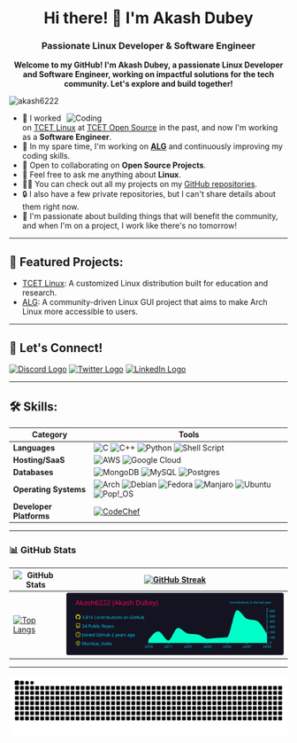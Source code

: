 <h1 align="center">Hi there! 👋 I'm Akash Dubey</h1>
<h3 align="center">Passionate Linux Developer & Software Engineer</h3>

<p align="center">
  <strong>Welcome to my GitHub! I'm Akash Dubey, a passionate Linux Developer and Software Engineer, working on impactful solutions for the tech community. Let's explore and build together!</strong>
</p>

<p align="left">
  <img src="https://komarev.com/ghpvc/?username=akash6222&label=Profile%20views&color=0e75b6&style=flat" alt="akash6222" />
</p>

<img align="right" alt="Coding" width="400" src="https://user-images.githubusercontent.com/74038190/212750147-854a394f-fee9-4080-9770-78a4b7ece53f.gif">

- 🔭 I worked on [TCET Linux](https://github.com/tcet-opensource/tcet-linux) at [TCET Open Source](https://github.com/tcet-opensource) in the past, and now I'm working as a **Software Engineer**.
- 🌱 In my spare time, I'm working on **[ALG](https://github.com/arch-linux-gui)** and continuously improving my coding skills.
- 👯 Open to collaborating on **Open Source Projects**.
- 💬 Feel free to ask me anything about **Linux**.
- 👨‍💻 You can check out all my projects on my [GitHub repositories](https://github.com/Akash6222?tab=repositories).
- 🔒 I also have a few private repositories, but I can't share details about them right now.
- 🚀 I'm passionate about building things that will benefit the community, and when I'm on a project, I work like there's no tomorrow!

---

## 🚀 Featured Projects:

- [TCET Linux](https://github.com/tcet-opensource/tcet-linux): A customized Linux distribution built for education and research.
- [ALG](https://github.com/arch-linux-gui): A community-driven Linux GUI project that aims to make Arch Linux more accessible to users.

---

## 💬 Let's Connect!

<a href="https://discord.com/users/1071910908802117773" target="blank"><img src="https://img.shields.io/badge/Discord-%235865F2.svg?style=for-the-badge&logo=discord&logoColor=white" height="30" alt="Discord Logo"/></a>
<a href="https://twitter.com/_akash_dubey_1" target="blank"><img src="https://img.shields.io/static/v1?message=Twitter&logo=twitter&label=&color=1DA1F2&logoColor=white&labelColor=&style=for-the-badge" height="30" alt="Twitter Logo"  /></a>
<a href="https://www.linkedin.com/in/akash-dubey-807a6b200" target="blank"><img src="https://img.shields.io/static/v1?message=LinkedIn&logo=linkedin&label=&color=0077B5&logoColor=white&labelColor=&style=for-the-badge" height="30" alt="LinkedIn Logo"  /></a>

---

## 🛠️ Skills:

| Category           | Tools                                                                                                                                                                                                                                     |
|--------------------|----------------------|
| **Languages**          | ![C](https://img.shields.io/badge/c-%2300599C.svg?style=for-the-badge&logo=c&logoColor=white) ![C++](https://img.shields.io/badge/c++-%2300599C.svg?style=for-the-badge&logo=c%2B%2B&logoColor=white) ![Python](https://img.shields.io/badge/python-3670A0?style=for-the-badge&logo=python&logoColor=ffdd54) ![Shell Script](https://img.shields.io/badge/shell_script-%23121011.svg?style=for-the-badge&logo=gnu-bash&logoColor=white) |
| **Hosting/SaaS**       | ![AWS](https://img.shields.io/badge/AWS-%23FF9900.svg?style=for-the-badge&logo=amazon-aws&logoColor=white) ![Google Cloud](https://img.shields.io/badge/GoogleCloud-%234285F4.svg?style=for-the-badge&logo=google-cloud&logoColor=white)                                                                    |
| **Databases**          | ![MongoDB](https://img.shields.io/badge/MongoDB-%234ea94b.svg?style=for-the-badge&logo=mongodb&logoColor=white) ![MySQL](https://img.shields.io/badge/mysql-%2300000f.svg?style=for-the-badge&logo=mysql&logoColor=white) ![Postgres](https://img.shields.io/badge/postgres-%23316192.svg?style=for-the-badge&logo=postgresql&logoColor=white)                                       |
| **Operating Systems**   | ![Arch](https://img.shields.io/badge/Arch%20Linux-1793D1?logo=arch-linux&logoColor=fff&style=for-the-badge) ![Debian](https://img.shields.io/badge/Debian-D70A53?style=for-the-badge&logo=debian&logoColor=white) ![Fedora](https://img.shields.io/badge/Fedora-294172?style=for-the-badge&logo=fedora&logoColor=white) ![Manjaro](https://img.shields.io/badge/Manjaro-35BF5C?style=for-the-badge&logo=Manjaro&logoColor=white) ![Ubuntu](https://img.shields.io/badge/Ubuntu-E95420?style=for-the-badge&logo=ubuntu&logoColor=white) ![Pop!\_OS](https://img.shields.io/badge/Pop!_OS-48B9C7?style=for-the-badge&logo=Pop!_OS&logoColor=white) |
| **Developer Platforms**  | <a href="https://www.codechef.com/users/akashdubey2527" target="blank"><img align="center" src="https://img.shields.io/badge/CodeChef-%23964B00.svg?style=for-the-badge&logo=CodeChef&logoColor=white" alt="CodeChef" height="30" /></a>                                                                                                            |

---

### 📊 GitHub Stats

| <img src="https://github-readme-stats.vercel.app/api?username=Akash6222&show_icons=true&theme=radical" alt="GitHub Stats" /> | <a href="https://github-readme-streak-stats.herokuapp.com/?user=Akash6222&theme=radical"><img src="https://github-readme-streak-stats.herokuapp.com/?user=Akash6222&theme=radical" alt="GitHub Streak" /></a> |
|--------------- | --------------- |
| [![Top Langs](https://github-readme-stats-rishabh.vercel.app/api/top-langs/?username=Akash6222&hide=GLSL,html&theme=dracula&hide_border=true&border_radius=10&bg_color=15,0d1117,1a1b26&show_icons=true&layout=compact)](https://github.com/anuraghazra/github-readme-stats) |<img src="https://raw.githubusercontent.com/Akash6222/Akash6222/master/profile-summary-card-output/2077/0-profile-details.svg" alt="GitHub Activity Graph" width="600"/>|

---
<!--
<h2 align="center">My GitHub Contributions</h2>
<p align="center">
  <img src="https://github.com/Akash6222/Akash6222/blob/output/github-contribution-grid-snake2.svg" alt="GitHub Contribution Snake Animation">
</p>  -->

 <p align="center"><img align="center" src="https://github.com/Akash6222/Akash6222/blob/output/github-contribution-grid-snake.svg" /></p>
